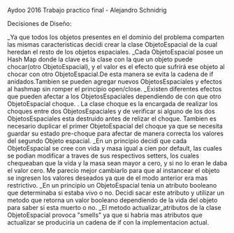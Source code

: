 Aydoo 2016 Trabajo practico final - Alejandro Schnidrig

Decisiones de Diseño:

_Ya que todos los objetos presentes en el dominio del problema comparten las mismas caracteristicas decidi crear la clase ObjetoEspacial de la cual heredan el resto de los objetos espaciales.
_Cada ObjetoEspacial posee un Hash Map donde la clave es la clase con la que un objeto puede chocar(otro ObjetoEspacial), y el valor es el efecto que sufrirá ese objeto al chocar con otro   ObjetoEspacial.De esta manera se evita la cadena de if anidados.Tambien se pueden agregar nuevos ObjetosEspaciales y efectos al hashmap sin romper el principio open/close.
_Existen diferentes efectos que pueden afectar a los ObjetosEspaciales dependiendo de con que otro ObjetoEspacial choque. . La clase choque es la encargada de realizar los choques entre dos ObjetosEspaciales y de verificar si alguno de los dos ObjetosEspaciales esta destruido antes de relizar el choque. Tambien es necesario duplicar el primer ObjetoEspacial del choque ya que se necesita guardar su estado pre-choque para afectar de manera correcta los valores del segundo Objeto espacial.
_En un principio decidi que cada ObjetoEspacial se cree con vida y masa igual a cien por default, las cuales se podian modificar a traves de sus respectivos setters, los cuales chequeaban que la vida y la masa sean mayor a cero, y si no lo eran le daba el valor cero. Me parecio mejor cambiarlo para que al instancear el objeto se ingresen los valores deseados ya que de el modo anterior era mas restrictivo.
_En un principio un ObjetoEspacial tenia un atributo booleano que determinaba si estaba vivo o no. Decidi sacar este atributo y utilizar un metodo que retorna un valor booleano dependiendo de la vida del objeto para saber si esta muerto o no. 
_El metodo actualizar_atributos de la clase ObjetoEspacial provoca "smells" ya que si habria mas atributos que actualizar se produciria un cadena de if con la implementacion actual.

